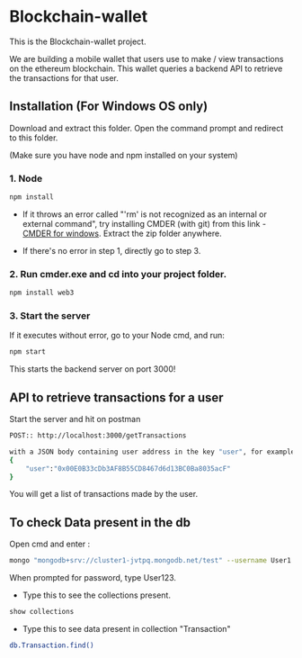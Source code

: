# Blockchain-wallet


This is the Blockchain-wallet project.

We are building a mobile wallet that users use to make / view transactions on the ethereum blockchain. This wallet queries a backend API to retrieve the transactions for that user.


## Installation (For Windows OS only)

Download and extract this folder.
Open the command prompt and redirect to this folder.

(Make sure you have node and npm installed on your system)

### 1. Node

```bash
npm install 
```
- If it throws an error called "'rm' is not recognized as an internal or external command",
try installing CMDER (with git) from this link - [CMDER for windows](https://cmder.net/).
Extract the zip folder anywhere.

- If there's no error in step 1, directly go to step 3.

### 2. Run cmder.exe and cd into your project folder.

```bash
npm install web3
```

### 3. Start the server
If it executes without error, go to your Node cmd, and run:

```bash
npm start
```

This starts the backend server on port 3000!


## API to retrieve transactions for a user

Start the server and hit on postman
```bash
POST:: http://localhost:3000/getTransactions

with a JSON body containing user address in the key "user", for example, like this:
{
	"user":"0x00E0B33cDb3AF8B55CD8467d6d13BC0Ba8035acF"
}
```

You will get a list of transactions made by the user.


## To check Data present in the db
Open cmd and enter : 
```bash
mongo "mongodb+srv://cluster1-jvtpq.mongodb.net/test" --username User1
```
When prompted for password, type User123.

- Type this to see the collections present.
```bash
show collections 
```
- Type this to see data present in collection "Transaction"
```bash
db.Transaction.find()
```

